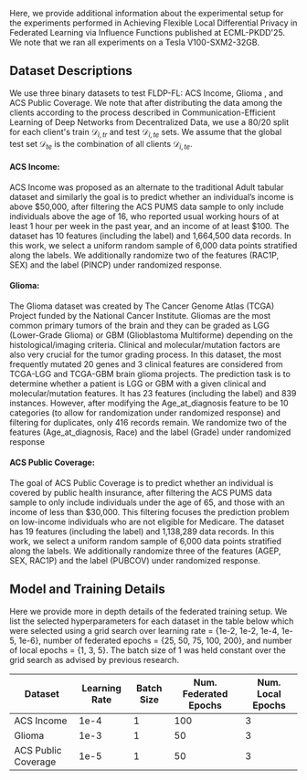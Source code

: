 Here, we provide additional information about the experimental setup for the experiments performed in Achieving Flexible Local Differential Privacy in Federated Learning via Influence Functions published at ECML-PKDD'25. We note that we ran all experiments on a Tesla V100-SXM2-32GB.

## Dataset Descriptions
We use three binary datasets to test FLDP-FL: ACS Income, Glioma , and ACS Public Coverage. We note that after distributing the data among the clients according to the process described in Communication-Efficient Learning of Deep Networks
from Decentralized Data, we use a 80/20 split for each client's train $`\mathcal{D}_{i,tr}`$ and test $`\mathcal{D}_{i,te}`$ sets. We assume that the global test set $`\mathcal{D}_{te}`$ is the combination of all clients $`\mathcal{D}_{i,te}`$. 

#### ACS Income:
ACS Income was proposed as an alternate to the traditional Adult tabular dataset and similarly the goal is to predict whether an individual’s income is above $50,000, after filtering the ACS
PUMS data sample to only include individuals above the age of 16, who reported usual working hours of at least 1 hour per week in the past year, and an income of at least $100. The dataset has 10 features (including the label) and 1,664,500 data records. In this work, we select a uniform random sample of 6,000 data points stratified along the labels. We additionally randomize two of the features (RAC1P, SEX) and the label (PINCP) under randomized response. 

#### Glioma:
The Glioma dataset was created by The Cancer Genome Atlas (TCGA) Project funded by the National Cancer Institute. Gliomas are the most common primary tumors of the brain and they can be graded as LGG (Lower-Grade Glioma) or GBM (Glioblastoma Multiforme) depending on the histological/imaging criteria. Clinical and molecular/mutation factors are also very crucial for the tumor grading process. In this dataset, the most frequently mutated 20 genes and 3 clinical features are considered from TCGA-LGG and TCGA-GBM brain glioma projects. The prediction task is to determine whether a patient is LGG or GBM with a given clinical and molecular/mutation features. It has 23 features (including the label) and 839 instances. However, after modifying the Age_at_diagnosis feature to be 10 categories (to allow for randomization under randomized response) and filtering for duplicates, only 416 records remain. We randomize two of the features (Age_at_diagnosis, Race) and the label (Grade) under randomized response

#### ACS Public Coverage:
The goal of ACS Public Coverage is to predict whether an individual is covered by public health insurance, after filtering the ACS PUMS data sample to only include individuals under the age of 65, and those with an income of less than \$30,000. This filtering focuses the prediction problem on low-income individuals who are not eligible for Medicare. The dataset has 19 features (including the label) and 1,138,289 data records. In this work, we select a uniform random sample of 6,000 data points stratified along the labels. We additionally randomize three of the features (AGEP, SEX, RAC1P) and the label (PUBCOV) under randomized response. 

## Model and Training Details
Here we provide more in depth details of the federated training setup. We list the selected hyperparameters for each dataset in the table below which were selected using a grid search over learning rate = {1e-2, 1e-2, 1e-4, 1e-5, 1e-6}, number of federated epochs = {25, 50, 75, 100, 200}, and number of local epochs = {1, 3, 5}. The batch size of 1 was held constant over the grid search as advised by previous research.

| Dataset | Learning Rate | Batch Size | Num. Federated Epochs | Num. Local Epochs |
|---------|---------------|------------| ----------------------|-------------------|
| ACS Income | 1e-4 | 1 |100 | 3|
| Glioma | 1e-3 | 1 | 50| 3|
| ACS Public Coverage | 1e-5|1|50|3|

